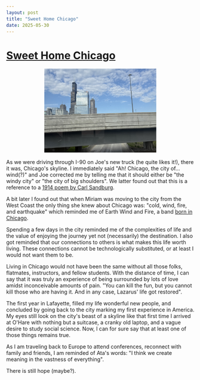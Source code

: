 ```yaml
---
layout: post
title: "Sweet Home Chicago"
date: 2025-05-30
---
```


# [Sweet Home Chicago](https://www.youtube.com/watch?v=-_KkgPRo4wA&pp=ygUSc3dlZXQgaG9tZSBjaGljYWdv)

<p align="center">
    <img src="/pics/chi.jpg" alt="Chicago" width="300"/>
</p>

As we were driving through I-90 on Joe's new truck (he quite likes it!), there it was, Chicago's skyline. 
I immediately said "Ah! Chicago, the city of... wind(?)" and Joe corrected me by telling me
that it should either be "the windy city" or "the city of big shoulders". We latter found out
that this is a reference to a [1914 poem by Carl Sandburg](https://www.poetryfoundation.org/poetrymagazine/poems/12840/chicago). 

A bit later I found out that when Miriam was moving to the city from the West Coast the only thing she knew about Chicago was: "cold, wind, fire, and earthquake" which reminded me of Earth Wind and Fire, a band [born in Chicago](https://en.wikipedia.org/wiki/Earth%2C_Wind_%26_Fire). 
 
Spending a few days in the city reminded me of the complexities of life and the value of enjoying the journey yet not (necessarily) the destination. I also got reminded that our connections to others is what makes this life worth living. These connections cannot be technologically substituted, or at least I would not want them to be.

Living in Chicago would not have been the same without all those folks, flatmates, instructors, and fellow students. With the distance of time, I can say that it was truly an experience of being surrounded by lots of love amidst inconceivable amounts of pain. "You can kill the fun, but you cannot kill those who are having it. And in any case, Lazarus' life got restored".

The first year in Lafayette, filled my life wonderful new people, and concluded by going back to the city marking my first experience in America. My eyes still look on the city's beast of a skyline like that first time I arrived at O'Hare with nothing but a suitcase, a cranky old laptop, and a vague desire to study social science.
Now, I can for sure say that at least one of those things remains true. 

As I am traveling back to Europe to attend conferences, reconnect with family and friends, I am reminded of Ata's words: 
"I think we create meaning in the vastness of everything".

There is still hope (maybe?).

